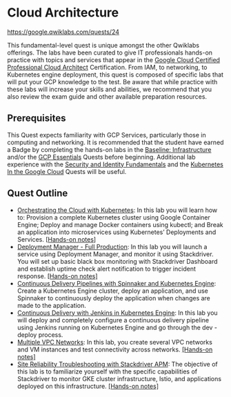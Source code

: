 # Cloud Architecture

https://google.qwiklabs.com/quests/24

This fundamental-level quest is unique amongst the other Qwiklabs offerings. The labs have been curated to give IT professionals hands-on practice with topics and services that appear in the [Google Cloud Certified Professional Cloud Architect](https://cloud.google.com/certification/cloud-architect) Certification. From IAM, to networking, to Kubernetes engine deployment, this quest is composed of specific labs that will put your GCP knowledge to the test. Be aware that while practice with these labs will increase your skills and abilities, we recommend that you also review the exam guide and other available preparation resources.


## Prerequisites

This Quest expects familiarity with GCP Services, particularly those in computing and networking. It is recommended that the student have earned a Badge by completing the hands-on labs in the [Baseline: Infrastructure](https://google.qwiklabs.com/quests/33) and/or the [GCP Essentials](https://google.qwiklabs.com/quests/23) Quests before beginning. Additional lab experience with the [Security and Identity Fundamentals](https://google.qwiklabs.com/quests/40) and the [Kubernetes In the Google Cloud](https://google.qwiklabs.com/quests/29) Quests will be useful.

## Quest Outline

* [Orchestrating the Cloud with Kubernetes](https://google.qwiklabs.com/focuses/557?parent=catalog): In this lab you will learn how to: Provision a complete Kubernetes cluster using Google Container Engine; Deploy and manage Docker containers using kubectl; and Break an application into microservices using Kubernetes’ Deployments and Services. [[Hands-on notes](./Orchestrating_the_Cloud_with_Kubernetes.md)]
* [Deployment Manager - Full Production](https://google.qwiklabs.com/focuses/981?parent=catalog): In this lab you will launch a service using Deployment Manager, and monitor it using Stackdriver. You will set up basic black box monitoring with Stackdriver Dashboard and establish uptime check alert notification to trigger incident response. [[Hands-on notes]](./Deployment_Manager_-_Full_Production.md)
* [Continuous Delivery Pipelines with Spinnaker and Kubernetes Engine](https://google.qwiklabs.com/focuses/552?parent=catalog): Create a Kubernetes Engine cluster, deploy an application, and use Spinnaker to continuously deploy the application when changes are made to the application.
* [Continuous Delivery with Jenkins in Kubernetes Engine](https://google.qwiklabs.com/quests/24): In this lab you will deploy and completely configure a continuous delivery pipeline using Jenkins running on Kubernetes Engine and go through the dev - deploy process.
* [Multiple VPC Networks](https://google.qwiklabs.com/focuses/1230?parent=catalog): In this lab, you create several VPC networks and VM instances and test connectivity across networks. [[Hands-on notes]](./Multiple_VPC_Networks.md)
* [Site Reliability Troubleshooting with Stackdriver APM](https://google.qwiklabs.com/focuses/4186?parent=catalog): The objective of this lab is to familiarize yourself with the specific capabilities of Stackdriver to monitor GKE cluster infrastructure, Istio, and applications deployed on this infrastructure.  [[Hands-on notes]](./Site_Reliability_Troubleshooting_with_Stackdriver_APM.md)